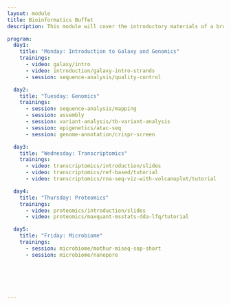 ```yaml
---
layout: module
title: Bioinformatics Buffet
description: This module will cover the introductory materials of a broad range of topics in bioinformatics.

program:
  day1:
    title: "Monday: Introduction to Galaxy and Genomics"
    trainings:
      - video: galaxy/intro
      - video: introduction/galaxy-intro-strands
      - session: sequence-analysis/quality-control

  day2:
    title: "Tuesday: Genomics"
    trainings:
      - session: sequence-analysis/mapping
      - session: assembly
      - session: variant-analysis/tb-variant-analysis
      - session: epigenetics/atac-seq
      - session: genome-annotation/crispr-screen

  day3:
    title: "Wednesday: Transcriptomics"
    trainings:
      - video: transcriptomics/introduction/slides
      - video: transcriptomics/ref-based/tutorial
      - video: transcriptomics/rna-seq-viz-with-volcanoplot/tutorial

  day4:
    title: "Thursday: Proteomics"
    trainings:
      - video: proteomics/introduction/slides
      - video: proteomics/maxquant-msstats-dda-lfq/tutorial

  day5:
    title: "Friday: Microbiome"
    trainings:
      - session: microbiome/mothur-miseq-sop-short
      - session: microbiome/nanopore






---
```

